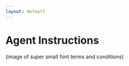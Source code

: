 ```yaml
---
layout: default
---
```


# Agent Instructions

(image of super small font terms and conditions)

<!--
They are files in the root folder of the repository containng instructions for the agent.
Backlog.md injects custom CLAUDE.md or AGENTS.md instructions during initialization
-->
